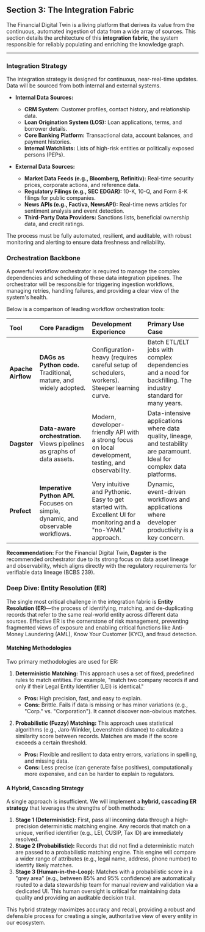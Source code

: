 ## Section 3: The Integration Fabric

The Financial Digital Twin is a living platform that derives its value from the continuous, automated ingestion of data from a wide array of sources. This section details the architecture of this **integration fabric**, the system responsible for reliably populating and enriching the knowledge graph.

---

### Integration Strategy

The integration strategy is designed for continuous, near-real-time updates. Data will be sourced from both internal and external systems.

*   **Internal Data Sources:**
    *   **CRM System:** Customer profiles, contact history, and relationship data.
    *   **Loan Origination System (LOS):** Loan applications, terms, and borrower details.
    *   **Core Banking Platform:** Transactional data, account balances, and payment histories.
    *   **Internal Watchlists:** Lists of high-risk entities or politically exposed persons (PEPs).

*   **External Data Sources:**
    *   **Market Data Feeds (e.g., Bloomberg, Refinitiv):** Real-time security prices, corporate actions, and reference data.
    *   **Regulatory Filings (e.g., SEC EDGAR):** 10-K, 10-Q, and Form 8-K filings for public companies.
    *   **News APIs (e.g., Factiva, NewsAPI):** Real-time news articles for sentiment analysis and event detection.
    *   **Third-Party Data Providers:** Sanctions lists, beneficial ownership data, and credit ratings.

The process must be fully automated, resilient, and auditable, with robust monitoring and alerting to ensure data freshness and reliability.

### Orchestration Backbone

A powerful workflow orchestrator is required to manage the complex dependencies and scheduling of these data integration pipelines. The orchestrator will be responsible for triggering ingestion workflows, managing retries, handling failures, and providing a clear view of the system's health.

Below is a comparison of leading workflow orchestration tools:

| **Tool**          | **Core Paradigm**                                                               | **Development Experience**                                                                      | **Primary Use Case**                                                                                             |
| :---------------- | :------------------------------------------------------------------------------ | :---------------------------------------------------------------------------------------------- | :--------------------------------------------------------------------------------------------------------------- |
| **Apache Airflow**  | **DAGs as Python code.** Traditional, mature, and widely adopted.                 | Configuration-heavy (requires careful setup of schedulers, workers). Steeper learning curve.      | Batch ETL/ELT jobs with complex dependencies and a need for backfilling. The industry standard for many years. |
| **Dagster**       | **Data-aware orchestration.** Views pipelines as graphs of data assets.           | Modern, developer-friendly API with a strong focus on local development, testing, and observability. | Data-intensive applications where data quality, lineage, and testability are paramount. Ideal for complex data platforms. |
| **Prefect**       | **Imperative Python API.** Focuses on simple, dynamic, and observable workflows. | Very intuitive and Pythonic. Easy to get started with. Excellent UI for monitoring and a "no-YAML" approach. | Dynamic, event-driven workflows and applications where developer productivity is a key concern. |

**Recommendation:** For the Financial Digital Twin, **Dagster** is the recommended orchestrator due to its strong focus on data asset lineage and observability, which aligns directly with the regulatory requirements for verifiable data lineage (BCBS 239).

### Deep Dive: Entity Resolution (ER)

The single most critical challenge in the integration fabric is **Entity Resolution (ER)**—the process of identifying, matching, and de-duplicating records that refer to the same real-world entity across different data sources. Effective ER is the cornerstone of risk management, preventing fragmented views of exposure and enabling critical functions like Anti-Money Laundering (AML), Know Your Customer (KYC), and fraud detection.

#### Matching Methodologies

Two primary methodologies are used for ER:

1.  **Deterministic Matching:** This approach uses a set of fixed, predefined rules to match entities. For example, "match two company records if and only if their Legal Entity Identifier (LEI) is identical."
    *   **Pros:** High precision, fast, and easy to explain.
    *   **Cons:** Brittle. Fails if data is missing or has minor variations (e.g., "Corp." vs. "Corporation"). It cannot discover non-obvious matches.

2.  **Probabilistic (Fuzzy) Matching:** This approach uses statistical algorithms (e.g., Jaro-Winkler, Levenshtein distance) to calculate a similarity score between records. Matches are made if the score exceeds a certain threshold.
    *   **Pros:** Flexible and resilient to data entry errors, variations in spelling, and missing data.
    *   **Cons:** Less precise (can generate false positives), computationally more expensive, and can be harder to explain to regulators.

#### A Hybrid, Cascading Strategy

A single approach is insufficient. We will implement a **hybrid, cascading ER strategy** that leverages the strengths of both methods:

1.  **Stage 1 (Deterministic):** First, pass all incoming data through a high-precision deterministic matching engine. Any records that match on a unique, verified identifier (e.g., LEI, CUSIP, Tax ID) are immediately resolved.
2.  **Stage 2 (Probabilistic):** Records that did not find a deterministic match are passed to a probabilistic matching engine. This engine will compare a wider range of attributes (e.g., legal name, address, phone number) to identify likely matches.
3.  **Stage 3 (Human-in-the-Loop):** Matches with a probabilistic score in a "grey area" (e.g., between 85% and 95% confidence) are automatically routed to a data stewardship team for manual review and validation via a dedicated UI. This human oversight is critical for maintaining data quality and providing an auditable decision trail.

This hybrid strategy maximizes accuracy and recall, providing a robust and defensible process for creating a single, authoritative view of every entity in our ecosystem.
